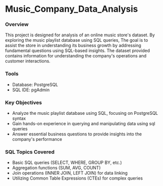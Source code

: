 # Music_Company_Data_Analysis
###  Overview
This project is designed for analysis of an online music store's dataset. By exploring the music playlist database using SQL queries, The goal is to assist the store in understanding its business growth by addressing fundamental questions using SQL-based insights. The dataset provided contains information for understanding the company's operations and customer interactions.

### Tools
- Database: PostgreSQL
- SQL IDE: pgAdmin 

### Key Objectives
- Analyze the music playlist database using SQL, focusing on PostgreSQL syntax
- Gain hands-on experience in querying and manipulating data using sql queries
- Answer essential business questions to provide insights into the company's performance

### SQL Topics Covered
- Basic SQL queries (SELECT, WHERE, GROUP BY, etc.)
- Aggregation functions (SUM, AVG, COUNT)
- Join operations (INNER JOIN, LEFT JOIN) for data linking
- Utilizing Common Table Expressions (CTEs) for complex queries



